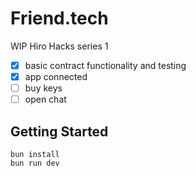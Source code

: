 # Friend.tech

WIP Hiro Hacks series 1

- [x] basic contract functionality and testing
- [x] app connected
- [ ] buy keys
- [ ] open chat

## Getting Started

```
bun install
bun run dev
```
